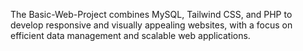 The Basic-Web-Project combines MySQL, Tailwind CSS, and PHP to develop responsive and visually appealing websites, with a focus on efficient data management and scalable web applications.

